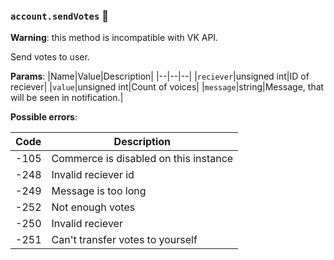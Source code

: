 ### `account.sendVotes` 🔰

**Warning**: this method is incompatible with VK API.

Send votes to user.

**Params**:
|Name|Value|Description|
|--|--|--|
|`reciever`|unsigned int|ID of reciever|
|`value`|unsigned int|Count of voices|
|`message`|string|Message, that will be seen in notification.|

**Possible errors**:

|Code|Description|
|--|--|
|-105|Commerce is disabled on this instance|
|-248|Invalid reciever id|
|-249|Message is too long|
|-252|Not enough votes|
|-250|Invalid reciever|
|-251|Can't transfer votes to yourself|
